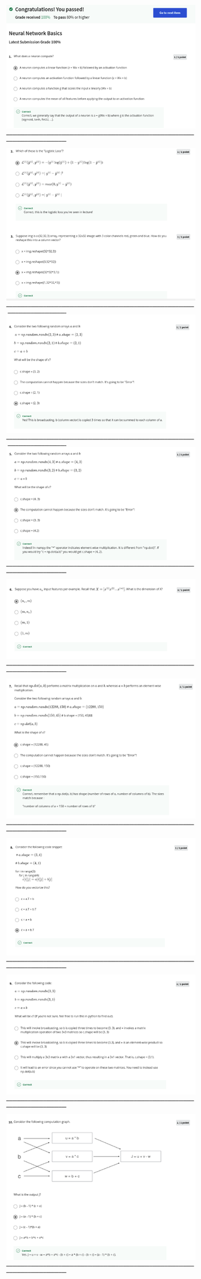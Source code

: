 ![img1](https://github.com/AyaKhaledYousef/Deep-Learning-Specialization/blob/main/Deep%20Learning%20Specialization/1-%20Neural%20Networks%20and%20Deep%20Learning/Week%202/1.png)
ـــــــــــــــــــــــــــــــــــــــــــــــــــــــــــــــــــــــــــــــــــــــــــــــــــــــــــــــــــــــــــــــــــــــــــــــــــــــــــــــــ

![img2](https://github.com/AyaKhaledYousef/Deep-Learning-Specialization/blob/main/Deep%20Learning%20Specialization/1-%20Neural%20Networks%20and%20Deep%20Learning/Week%202/2.png)
ـــــــــــــــــــــــــــــــــــــــــــــــــــــــــــــــــــــــــــــــــــــــــــــــــــــــــــــــــــــــــــــــــــــــــــــــــــــــــــــــــ
![img3](https://github.com/AyaKhaledYousef/Deep-Learning-Specialization/blob/main/Deep%20Learning%20Specialization/1-%20Neural%20Networks%20and%20Deep%20Learning/Week%202/3.png)
ـــــــــــــــــــــــــــــــــــــــــــــــــــــــــــــــــــــــــــــــــــــــــــــــــــــــــــــــــــــــــــــــــــــــــــــــــــــــــــــــــ
![img4](https://github.com/AyaKhaledYousef/Deep-Learning-Specialization/blob/main/Deep%20Learning%20Specialization/1-%20Neural%20Networks%20and%20Deep%20Learning/Week%202/4.png)
ـــــــــــــــــــــــــــــــــــــــــــــــــــــــــــــــــــــــــــــــــــــــــــــــــــــــــــــــــــــــــــــــــــــــــــــــــــــــــــــــــ

![img5](https://github.com/AyaKhaledYousef/Deep-Learning-Specialization/blob/main/Deep%20Learning%20Specialization/1-%20Neural%20Networks%20and%20Deep%20Learning/Week%202/5.png)
ـــــــــــــــــــــــــــــــــــــــــــــــــــــــــــــــــــــــــــــــــــــــــــــــــــــــــــــــــــــــــــــــــــــــــــــــــــــــــــــــــ

![img6](https://github.com/AyaKhaledYousef/Deep-Learning-Specialization/blob/main/Deep%20Learning%20Specialization/1-%20Neural%20Networks%20and%20Deep%20Learning/Week%202/6.png)
ـــــــــــــــــــــــــــــــــــــــــــــــــــــــــــــــــــــــــــــــــــــــــــــــــــــــــــــــــــــــــــــــــــــــــــــــــــــــــــــــــ

![img7](https://github.com/AyaKhaledYousef/Deep-Learning-Specialization/blob/main/Deep%20Learning%20Specialization/1-%20Neural%20Networks%20and%20Deep%20Learning/Week%202/7.png)
ـــــــــــــــــــــــــــــــــــــــــــــــــــــــــــــــــــــــــــــــــــــــــــــــــــــــــــــــــــــــــــــــــــــــــــــــــــــــــــــــــ

![img8](https://github.com/AyaKhaledYousef/Deep-Learning-Specialization/blob/main/Deep%20Learning%20Specialization/1-%20Neural%20Networks%20and%20Deep%20Learning/Week%202/8.png)
ـــــــــــــــــــــــــــــــــــــــــــــــــــــــــــــــــــــــــــــــــــــــــــــــــــــــــــــــــــــــــــــــــــــــــــــــــــــــــــــــــ

![img9](https://github.com/AyaKhaledYousef/Deep-Learning-Specialization/blob/main/Deep%20Learning%20Specialization/1-%20Neural%20Networks%20and%20Deep%20Learning/Week%202/9.png)
ـــــــــــــــــــــــــــــــــــــــــــــــــــــــــــــــــــــــــــــــــــــــــــــــــــــــــــــــــــــــــــــــــــــــــــــــــــــــــــــــــ



